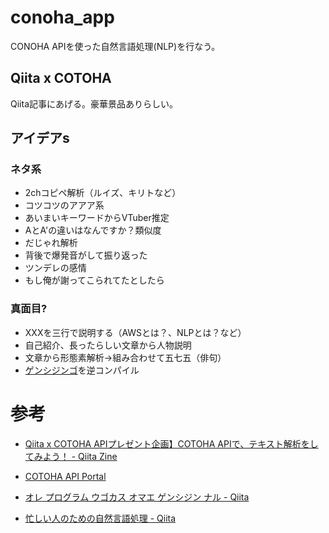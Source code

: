# conoha_app

CONOHA APIを使った自然言語処理(NLP)を行なう。

## Qiita x COTOHA

Qiita記事にあげる。豪華景品ありらしい。

## アイデアs

### ネタ系

- 2chコピペ解析（ルイズ、キリトなど）
- コツコツのアアア系
- あいまいキーワードからVTuber推定
- AとA'の違いはなんですか？類似度
- だじゃれ解析
- 背後で爆発音がして振り返った
- ツンデレの感情
- もし俺が謝ってこられてたとしたら

### 真面目?

- XXXを三行で説明する（AWSとは？、NLPとは？など）
- 自己紹介、長ったらしい文章から人物説明
- 文章から形態素解析→組み合わせて五七五（俳句）
- [ゲンシジンゴ](https://qiita.com/Harusugi/items/f499e8707b36d0f570c4)を逆コンパイル

# 参考

- [Qiita x COTOHA APIプレゼント企画】COTOHA APIで、テキスト解析をしてみよう！ - Qiita Zine](https://zine.qiita.com/event/collaboration-cotoha-api/?utm_source=qiita&utm_medium=article_banner)

- [COTOHA API Portal](https://api.ce-cotoha.com)

- [オレ プログラム ウゴカス オマエ ゲンシジン ナル - Qiita](https://qiita.com/Harusugi/items/f499e8707b36d0f570c4)

- [忙しい人のための自然言語処理 - Qiita](https://qiita.com/honehoney/items/40710652f5ac5be6f5a7)

